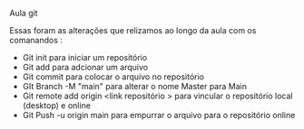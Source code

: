 Aula git 

Essas foram as alterações que relizamos ao longo da aula com os comanandos :
- Git init para iniciar um repositório 
- Git add para adcionar um arquivo
- Git commit para colocar o arquivo no repositório 
- GIt Branch -M "main" para alterar o nome Master para Main
- Git remote add origin <link repositório > para vincular o repositório local (desktop) e online 
- Git Push -u origin main para empurrar o arquivo para o repositório online 